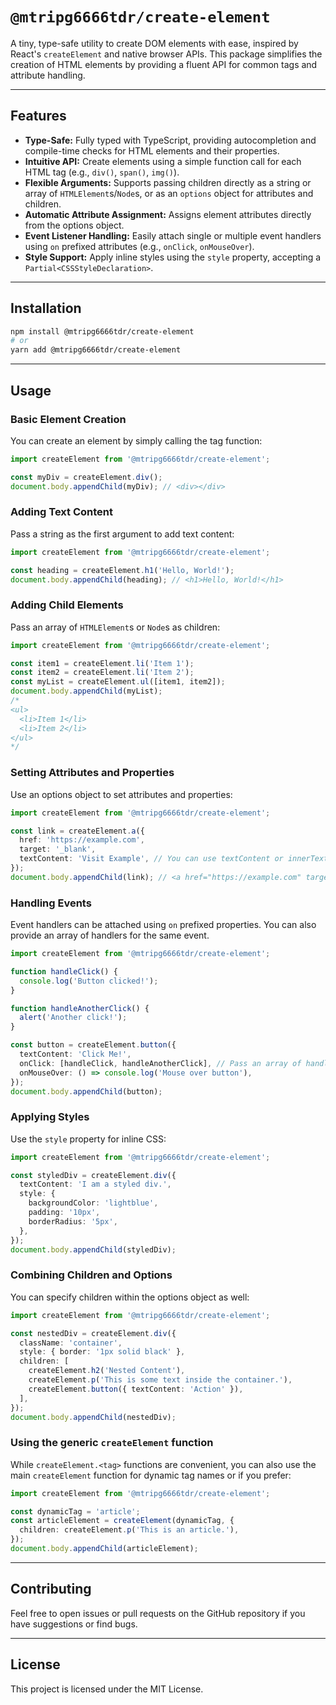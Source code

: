 # `@mtripg6666tdr/create-element`

A tiny, type-safe utility to create DOM elements with ease, inspired by React's `createElement` and native browser APIs. This package simplifies the creation of HTML elements by providing a fluent API for common tags and attribute handling.

---

## Features

* **Type-Safe:** Fully typed with TypeScript, providing autocompletion and compile-time checks for HTML elements and their properties.
* **Intuitive API:** Create elements using a simple function call for each HTML tag (e.g., `div()`, `span()`, `img()`).
* **Flexible Arguments:** Supports passing children directly as a string or array of `HTMLElement`s/`Node`s, or as an `options` object for attributes and children.
* **Automatic Attribute Assignment:** Assigns element attributes directly from the options object.
* **Event Listener Handling:** Easily attach single or multiple event handlers using `on` prefixed attributes (e.g., `onClick`, `onMouseOver`).
* **Style Support:** Apply inline styles using the `style` property, accepting a `Partial<CSSStyleDeclaration>`.

---

## Installation

```bash
npm install @mtripg6666tdr/create-element
# or
yarn add @mtripg6666tdr/create-element
```

---

## Usage

### Basic Element Creation

You can create an element by simply calling the tag function:

```typescript
import createElement from '@mtripg6666tdr/create-element';

const myDiv = createElement.div();
document.body.appendChild(myDiv); // <div></div>
```

### Adding Text Content

Pass a string as the first argument to add text content:

```typescript
import createElement from '@mtripg6666tdr/create-element';

const heading = createElement.h1('Hello, World!');
document.body.appendChild(heading); // <h1>Hello, World!</h1>
```

### Adding Child Elements

Pass an array of `HTMLElement`s or `Node`s as children:

```typescript
import createElement from '@mtripg6666tdr/create-element';

const item1 = createElement.li('Item 1');
const item2 = createElement.li('Item 2');
const myList = createElement.ul([item1, item2]);
document.body.appendChild(myList);
/*
<ul>
  <li>Item 1</li>
  <li>Item 2</li>
</ul>
*/
```

### Setting Attributes and Properties

Use an options object to set attributes and properties:

```typescript
import createElement from '@mtripg6666tdr/create-element';

const link = createElement.a({
  href: 'https://example.com',
  target: '_blank',
  textContent: 'Visit Example', // You can use textContent or innerText
});
document.body.appendChild(link); // <a href="https://example.com" target="_blank">Visit Example</a>
```

### Handling Events

Event handlers can be attached using `on` prefixed properties. You can also provide an array of handlers for the same event.

```typescript
import createElement from '@mtripg6666tdr/create-element';

function handleClick() {
  console.log('Button clicked!');
}

function handleAnotherClick() {
  alert('Another click!');
}

const button = createElement.button({
  textContent: 'Click Me!',
  onClick: [handleClick, handleAnotherClick], // Pass an array of handlers
  onMouseOver: () => console.log('Mouse over button'),
});
document.body.appendChild(button);
```

### Applying Styles

Use the `style` property for inline CSS:

```typescript
import createElement from '@mtripg6666tdr/create-element';

const styledDiv = createElement.div({
  textContent: 'I am a styled div.',
  style: {
    backgroundColor: 'lightblue',
    padding: '10px',
    borderRadius: '5px',
  },
});
document.body.appendChild(styledDiv);
```

### Combining Children and Options

You can specify children within the options object as well:

```typescript
import createElement from '@mtripg6666tdr/create-element';

const nestedDiv = createElement.div({
  className: 'container',
  style: { border: '1px solid black' },
  children: [
    createElement.h2('Nested Content'),
    createElement.p('This is some text inside the container.'),
    createElement.button({ textContent: 'Action' }),
  ],
});
document.body.appendChild(nestedDiv);
```

### Using the generic `createElement` function

While `createElement.<tag>` functions are convenient, you can also use the main `createElement` function for dynamic tag names or if you prefer:

```typescript
import createElement from '@mtripg6666tdr/create-element';

const dynamicTag = 'article';
const articleElement = createElement(dynamicTag, {
  children: createElement.p('This is an article.'),
});
document.body.appendChild(articleElement);
```

---

## Contributing

Feel free to open issues or pull requests on the GitHub repository if you have suggestions or find bugs.

---

## License

This project is licensed under the MIT License.
